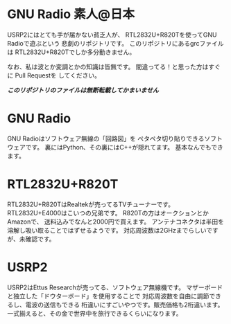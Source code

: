 GNU Radio 素人@日本
============
USRP2にはとても手が届かない貧乏人が、
RTL2832U+R820Tを使ってGNU Radioで遊ぶという
悲劇のリポジトリです。
このリポジトリにあるgrcファイルは
RTL2832U+R820Tでしか多分動きません。

なお、私は波とか変調とかの知識は皆無です。
間違ってる！と思った方はすぐに Pull Requestを
してください。

***このリポジトリのファイルは無断転載してかまいません***

GNU Radio
============
GNU Radioはソフトウェア無線の「回路図」を
ペタペタ切り貼りできるソフトウェアです。
裏にはPython、その裏にはC++が隠れてます。
基本なんでもできます。

RTL2832U+R820T
============
RTL2832U+R820TはRealtekが売ってるTVチューナーです。
RTL2832U+E4000はこいつの兄弟です。
R820Tの方はオークションとかAmazonで、
送料込みでなんと2000円で買えます。
アンテナコネクタは半田を溶解し吸い取ることではずせるようです。
対応周波数は2GHzまでらしいですが、未確認です。

USRP2
============
USRP2はEttus Researchが売ってる、ソフトウェア無線機です。
マザーボードと独立した「ドウターボード」を使用することで
対応周波数を自由に調節できるし、電波の送信もできる
桁違いにすごいやつです。販売価格も2桁違います。
一式揃えると、その金で世界中を旅行できるくらいになります。

